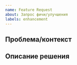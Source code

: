 ```yaml
---
name: Feature Request
about: Запрос фичи/улучшения
labels: enhancement
---
```


**Проблема/контекст**
-

**Описание решения**
-
